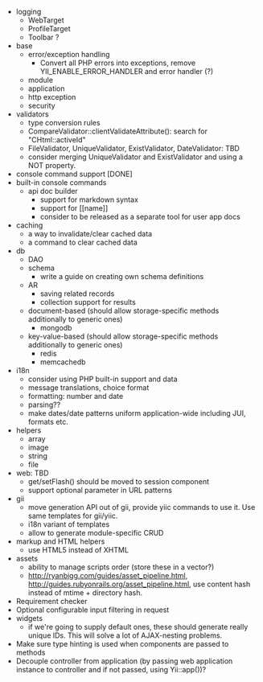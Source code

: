 - logging
	* WebTarget
	* ProfileTarget
	* Toolbar ?
- base
	* error/exception handling
	  * Convert all PHP errors into exceptions, remove YII_ENABLE_ERROR_HANDLER and error handler (?)
	* module
	* application
	* http exception
	* security
- validators
	* type conversion rules
	* CompareValidator::clientValidateAttribute(): search for "CHtml::activeId"
	* FileValidator, UniqueValidator, ExistValidator, DateValidator: TBD
	* consider merging UniqueValidator and ExistValidator and using a NOT property.
- console command support [DONE]
- built-in console commands
	+ api doc builder
		* support for markdown syntax
		* support for [[name]]
		* consider to be released as a separate tool for user app docs
- caching
	* a way to invalidate/clear cached data
	* a command to clear cached data
- db
	* DAO
	* schema
	  * write a guide on creating own schema definitions
	* AR
	  * saving related records
	  * collection support for results
	* document-based (should allow storage-specific methods additionally to generic ones)
	  * mongodb
	* key-value-based (should allow storage-specific methods additionally to generic ones)
	  * redis
	  * memcachedb
- i18n
	* consider using PHP built-in support and data
	* message translations, choice format
	* formatting: number and date
	* parsing??
	* make dates/date patterns uniform application-wide including JUI, formats etc.
- helpers
	* array
	* image
	* string
	* file
- web: TBD
	* get/setFlash() should be moved to session component
	* support optional parameter in URL patterns
- gii
    * move generation API out of gii, provide yiic commands to use it. Use same templates for gii/yiic.
	* i18n variant of templates
	* allow to generate module-specific CRUD
- markup and HTML helpers
    * use HTML5 instead of XHTML
- assets
    * ability to manage scripts order (store these in a vector?)
	* http://ryanbigg.com/guides/asset_pipeline.html, http://guides.rubyonrails.org/asset_pipeline.html, use content hash instead of mtime + directory hash.
- Requirement checker
- Optional configurable input filtering in request
- widgets
    * if we're going to supply default ones, these should generate really unique IDs. This will solve a lot of AJAX-nesting problems.
- Make sure type hinting is used when components are passed to methods
- Decouple controller from application (by passing web application instance to controller and if not passed, using Yii::app())?